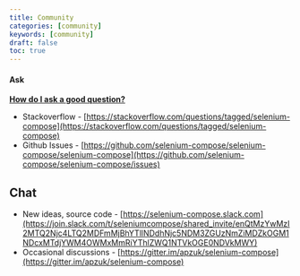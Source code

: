 ```yaml
---
title: Community
categories: [community]
keywords: [community]
draft: false
toc: true
---
```


#### Ask

**[How do I ask a good question?](https://stackoverflow.com/help/how-to-ask)**

* Stackoverflow - [https://stackoverflow.com/questions/tagged/selenium-compose](https://stackoverflow.com/questions/tagged/selenium-compose)
* Github Issues - [https://github.com/selenium-compose/selenium-compose/selenium-compose](https://github.com/selenium-compose/selenium-compose/issues)

## Chat

* New ideas, source code - [https://selenium-compose.slack.com](https://join.slack.com/t/seleniumcompose/shared_invite/enQtMzYwMzI2MTQ2Njc4LTQ2MDFmMjBhYTllNDdhNjc5NDM3ZGUzNmZiMDZkOGM1NDcxMTdjYWM4OWMxMmRiYThlZWQ1NTVkOGE0NDVkMWY)
* Occasional discussions  - [https://gitter.im/apzuk/selenium-compose](https://gitter.im/apzuk/selenium-compose)

